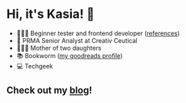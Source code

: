 # Hi, it's Kasia! 👋

- 👩🏻‍💻 Beginner tester and frontend developer ([references](https://kasiamaciejewska.pl/references/))
- 💊 PRMA Senior Analyst at Creativ Ceutical 
- 👩‍👧‍👧 Mother of two daughters
- 📚 Bookworm ([my goodreads profile](https://www.goodreads.com/user/show/128795104-katarzyna-maciejewska))
- 💻 Techgeek 

## Check out my [blog](https://kasiamaciejewska.pl/)!

